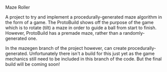 Maze Roller

A project to try and implement a procedurally-generated maze algorithm in the form of a game.
The ProtoBuild shows off the purpose of the game which is to rotate (tilt) a maze in order to guide a ball from start to finish.
However, ProtoBuild has a premade maze, rather than a randomly-generated one.

In the mazegen branch of the project however, can create procedurally-generated. 
Unfortunately there isn't a build for this just yet as the game mechanics still need to be included in this branch of the code.
But the final build will be coming soon!
